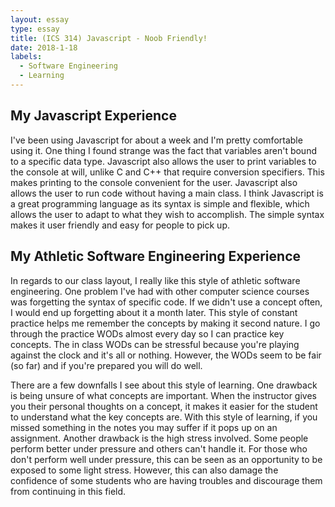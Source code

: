 ```yaml
---
layout: essay
type: essay
title: (ICS 314) Javascript - Noob Friendly!
date: 2018-1-18
labels:
  - Software Engineering
  - Learning
---
```


## My Javascript Experience ##
I've been using Javascript for about a week and I'm pretty comfortable using it.  One thing I found strange was the fact that variables aren't bound to a specific data type.  Javascript also allows the user to print variables to the console at will, unlike C and C++ that require conversion specifiers.  This makes printing to the console convenient for the user.  Javascript also allows the user to run code without having a main class.  I think Javascript is a great programming language as its syntax is simple and flexible, which allows the user to adapt to what they wish to accomplish.  The simple syntax makes it user friendly and easy for people to pick up.

## My Athletic Software Engineering Experience ##
In regards to our class layout, I really like this style of athletic software engineering.  One problem I've had with other computer science courses was forgetting the syntax of specific code.  If we didn't use a concept often, I would end up forgetting about it a month later.  This style of constant practice helps me remember the concepts by making it second nature.  I go through the practice WODs almost every day so I can practice key concepts.  The in class WODs can be stressful because you're playing against the clock and it's all or nothing.  However, the WODs seem to be fair (so far) and if you're prepared you will do well.

There are a few downfalls I see about this style of learning.  One drawback is being unsure of what concepts are important.  When the instructor gives you their personal thoughts on a concept, it makes it easier for the student to understand what the key concepts are.  With this style of learning, if you missed something in the notes you may suffer if it pops up on an assignment.  Another drawback is the high stress involved.  Some people perform better under pressure and others can't handle it.  For those who don't perform well under pressure, this can be seen as an opportunity to be exposed to some light stress.  However, this can also damage the confidence of some students who are having troubles and discourage them from continuing in this field.
